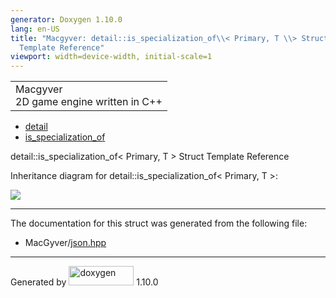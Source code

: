 ```yaml
---
generator: Doxygen 1.10.0
lang: en-US
title: "Macgyver: detail::is_specialization_of\\< Primary, T \\> Struct
  Template Reference"
viewport: width=device-width, initial-scale=1
---
```


<div id="top">

<div id="titlearea">

<table data-cellspacing="0" data-cellpadding="0">
<colgroup>
<col style="width: 100%" />
</colgroup>
<tbody>
<tr id="projectrow" class="odd">
<td id="projectalign"><div id="projectname">
Macgyver
</div>
<div id="projectbrief">
2D game engine written in C++
</div></td>
</tr>
</tbody>
</table>

</div>

<div id="main-nav">

</div>

<div id="nav-path" class="navpath">

- <a href="namespacedetail.html" class="el">detail</a>
- <a href="structdetail_1_1is__specialization__of.html"
  class="el">is_specialization_of</a>

</div>

</div>

<div class="header">

<div class="headertitle">

<div class="title">

detail::is_specialization_of\< Primary, T \> Struct Template Reference

</div>

</div>

</div>

<div class="contents">

<div class="dynheader">

Inheritance diagram for detail::is_specialization_of\< Primary, T \>:

</div>

<div class="dyncontent">

<div class="center">

![](structdetail_1_1is__specialization__of.png)

</div>

</div>

------------------------------------------------------------------------

The documentation for this struct was generated from the following file:

- MacGyver/<a href="json_8hpp_source.html" class="el">json.hpp</a>

</div>

------------------------------------------------------------------------

<span class="small">Generated
by [<img src="doxygen.svg" class="footer" width="104" height="31"
alt="doxygen" />](https://www.doxygen.org/index.html) 1.10.0</span>
